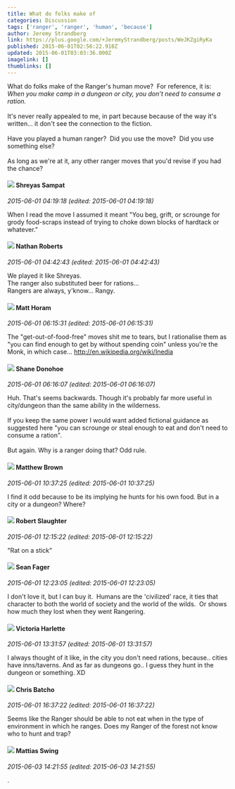```yaml
---
title: What do folks make of
categories: Discussion
tags: ['ranger', 'ranger', 'human', 'because']
author: Jeremy Strandberg
link: https://plus.google.com/+JeremyStrandberg/posts/WeJKZgiRyKa
published: 2015-06-01T02:56:22.918Z
updated: 2015-06-01T03:03:36.000Z
imagelink: []
thumblinks: []
---
```


What do folks make of the Ranger&#39;s human move?  For reference, it is: <i>When you make camp in a dungeon or city, you don’t need to consume a ration.</i><br /><br />It&#39;s never really appealed to me, in part because because of the way it&#39;s written... it don&#39;t see the connection to the fiction.  <br /><br />Have you played a human ranger?  Did you use the move?  Did you use something else?  <br /><br />As long as we&#39;re at it, any other ranger moves that you&#39;d revise if you had the chance?
<div id='comment z132wvbzfnyyhtb5l04cjroqpqz5wpqwn4o'>
  <h4><img src='{{site.baseurl}}//images/avatars/115502494118459776574_photo.jpg'> Shreyas Sampat</h4>
      <p><cite>2015-06-01 04:19:18 (edited: 2015-06-01 04:19:18)</cite></p>
        <p>When I read the move I assumed it meant &quot;You beg, grift, or scrounge for grody food-scraps instead of trying to choke down blocks of hardtack or whatever.&quot;</p>
</div>
        

<div id='comment z132wvbzfnyyhtb5l04cjroqpqz5wpqwn4o'>
  <h4><img src='{{site.baseurl}}//images/avatars/117646243340764868749_photo.jpg'> Nathan Roberts</h4>
      <p><cite>2015-06-01 04:42:43 (edited: 2015-06-01 04:42:43)</cite></p>
        <p>We played it like Shreyas.<br />The ranger also substituted beer for rations...<br />Rangers are always, y&#39;know... Rangy.</p>
</div>
        

<div id='comment z132wvbzfnyyhtb5l04cjroqpqz5wpqwn4o'>
  <h4><img src='{{site.baseurl}}//images/avatars/105472060898626050077_photo.jpg'> Matt Horam</h4>
      <p><cite>2015-06-01 06:15:31 (edited: 2015-06-01 06:15:31)</cite></p>
        <p>The &quot;get-out-of-food-free&quot; moves shit me to tears, but I rationalise them as &quot;you can find enough to get by without spending coin&quot; unless you&#39;re the Monk, in which case... <a href="http://en.wikipedia.org/wiki/Inedia" class="ot-anchor">http://en.wikipedia.org/wiki/Inedia</a></p>
</div>
        

<div id='comment z132wvbzfnyyhtb5l04cjroqpqz5wpqwn4o'>
  <h4><img src='{{site.baseurl}}//images/avatars/116059925400118805052_photo.jpg'> Shane Donohoe</h4>
      <p><cite>2015-06-01 06:16:07 (edited: 2015-06-01 06:16:07)</cite></p>
        <p>Huh. That&#39;s seems backwards. Though it&#39;s probably far more useful in city/dungeon than the same ability in the wilderness.<br /><br />If you keep the same power I would want added fictional guidance as suggested here &quot;you can scrounge or steal enough to eat and don&#39;t need to consume a ration&quot;.<br /><br />But again. Why is a ranger doing that? Odd rule.</p>
</div>
        

<div id='comment z132wvbzfnyyhtb5l04cjroqpqz5wpqwn4o'>
  <h4><img src='{{site.baseurl}}//images/avatars/116553228834877922102_photo.jpg'> Matthew Brown</h4>
      <p><cite>2015-06-01 10:37:25 (edited: 2015-06-01 10:37:25)</cite></p>
        <p>I find it odd because to be its implying he hunts for his own food. But in a city or a dungeon? Where?</p>
</div>
        

<div id='comment z132wvbzfnyyhtb5l04cjroqpqz5wpqwn4o'>
  <h4><img src='{{site.baseurl}}//images/avatars/106502497268683547167_photo.jpg'> Robert Slaughter</h4>
      <p><cite>2015-06-01 12:15:22 (edited: 2015-06-01 12:15:22)</cite></p>
        <p>&quot;Rat on a stick&quot;</p>
</div>
        

<div id='comment z132wvbzfnyyhtb5l04cjroqpqz5wpqwn4o'>
  <h4><img src='{{site.baseurl}}//images/avatars/109957662124279661127_photo.jpg'> Sean Fager</h4>
      <p><cite>2015-06-01 12:23:05 (edited: 2015-06-01 12:23:05)</cite></p>
        <p>I don&#39;t love it, but I can buy it.  Humans are the &#39;civilized&#39; race, it ties that character to both the world of society and the world of the wilds.  Or shows how much they lost when they went Rangering.</p>
</div>
        

<div id='comment z132wvbzfnyyhtb5l04cjroqpqz5wpqwn4o'>
  <h4><img src='{{site.baseurl}}//images/avatars/100729831095497767250_photo.jpg'> Victoria Harlette</h4>
      <p><cite>2015-06-01 13:31:57 (edited: 2015-06-01 13:31:57)</cite></p>
        <p>I always thought of it like, in the city you don&#39;t need rations, because.. cities have inns/taverns. And as far as dungeons go.. I guess they hunt in the dungeon or something. XD</p>
</div>
        

<div id='comment z132wvbzfnyyhtb5l04cjroqpqz5wpqwn4o'>
  <h4><img src='{{site.baseurl}}//images/avatars/115962357474824434290_photo.jpg'> Chris Batcho</h4>
      <p><cite>2015-06-01 16:37:22 (edited: 2015-06-01 16:37:22)</cite></p>
        <p>Seems like the Ranger should be able to not eat when in the type of environment in which he ranges. Does my Ranger of the forest not know who to hunt and trap?</p>
</div>
        

<div id='comment z132wvbzfnyyhtb5l04cjroqpqz5wpqwn4o'>
  <h4><img src='{{site.baseurl}}//images/avatars/111211377584991410802_photo.jpg'> Mattias Swing</h4>
      <p><cite>2015-06-03 14:21:55 (edited: 2015-06-03 14:21:55)</cite></p>
        <p>.</p>
</div>
        
